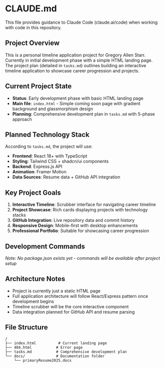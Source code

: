 # CLAUDE.md

This file provides guidance to Claude Code (claude.ai/code) when working with code in this repository.

## Project Overview

This is a personal timeline application project for Gregory Allen Starr. Currently in initial development phase with a simple HTML landing page. The project plan (detailed in `tasks.md`) outlines building an interactive timeline application to showcase career progression and projects.

## Current Project State

- **Status**: Early development phase with basic HTML landing page
- **Main file**: `index.html` - Simple coming soon page with gradient background and glassmorphism design
- **Planning**: Comprehensive development plan in `tasks.md` with 5-phase approach

## Planned Technology Stack

According to `tasks.md`, the project will use:
- **Frontend**: React 18+ with TypeScript
- **Styling**: Tailwind CSS + shadcn/ui components  
- **Backend**: Express.js API
- **Animation**: Framer Motion
- **Data Sources**: Resume data + GitHub API integration

## Key Project Goals

1. **Interactive Timeline**: Scrubber interface for navigating career timeline
2. **Project Showcase**: Rich cards displaying projects with technology stacks
3. **GitHub Integration**: Live repository data and commit history
4. **Responsive Design**: Mobile-first with desktop enhancements
5. **Professional Portfolio**: Suitable for showcasing career progression

## Development Commands

*Note: No package.json exists yet - commands will be available after project setup*

## Architecture Notes

- Project is currently just a static HTML page
- Full application architecture will follow React/Express pattern once development begins
- Timeline scrubber will be the core interactive component
- Data integration planned for GitHub API and resume parsing

## File Structure

```
/
├── index.html          # Current landing page
├── 404.html           # Error page
├── tasks.md           # Comprehensive development plan
└── docs/              # Documentation folder
    └── primaryResume2025.docx
```